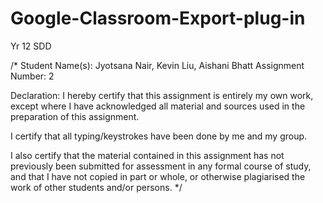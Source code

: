 # Google-Classroom-Export-plug-in
Yr 12 SDD

/* Student Name(s): Jyotsana Nair, Kevin Liu, Aishani Bhatt
Assignment Number: 2

Declaration: I hereby certify that this assignment is entirely my own work, except where I have acknowledged all material and sources used in the preparation of this assignment.
  
I certify that all typing/keystrokes have been done by me and my group.
  
I also certify that the material contained in this assignment has not previously been submitted for assessment in any formal course of study, and that I have not copied in part or whole, or otherwise plagiarised the work of other students and/or persons. */
